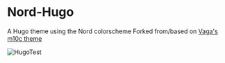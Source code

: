 # Nord-Hugo
A Hugo theme using the Nord colorscheme
Forked from/based on [Vaga's m10c theme](https://github.com/vaga/hugo-theme-m10c)


![HugoTest](https://user-images.githubusercontent.com/68812119/210877632-d0d13030-d472-4f35-b952-80570cbc316f.png)
